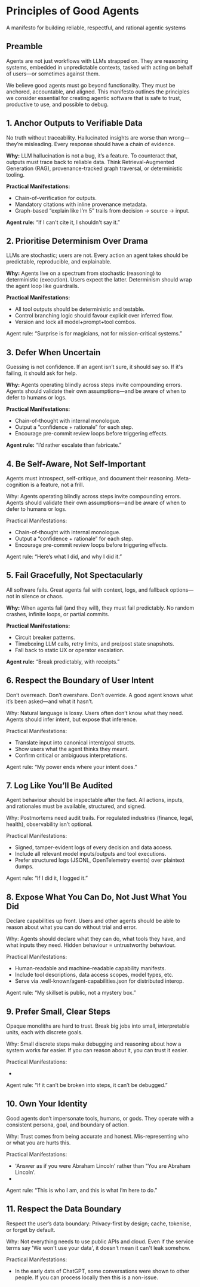 # Principles of Good Agents

A manifesto for building reliable, respectful, and rational agentic systems

## Preamble

Agents are not just workflows with LLMs strapped on. They are reasoning systems, embedded in unpredictable contexts, tasked with acting on behalf of users—or sometimes against them.

We believe good agents must go beyond functionality. They must be anchored, accountable, and aligned. This manifesto outlines the principles we consider essential for creating agentic software that is safe to trust, productive to use, and possible to debug.

## 1. Anchor Outputs to Verifiable Data

No truth without traceability. Hallucinated insights are worse than wrong—they’re misleading. Every response should have a chain of evidence.

**Why:** LLM hallucination is not a bug, it’s a feature. To counteract that, outputs must trace back to reliable data. Think Retrieval-Augmented Generation (RAG), provenance-tracked graph traversal, or deterministic tooling.

**Practical Manifestations:**

- Chain-of-verification for outputs.
- Mandatory citations with inline provenance metadata.
- Graph-based “explain like I’m 5” trails from decision → source → input.

**Agent rule:** “If I can't cite it, I shouldn't say it.”

## 2. Prioritise Determinism Over Drama

LLMs are stochastic; users are not. Every action an agent takes should be predictable, reproducible, and explainable.

**Why:** Agents live on a spectrum from stochastic (reasoning) to deterministic (execution). Users expect the latter. Determinism should wrap the agent loop like guardrails.

**Practical Manifestations:**

- All tool outputs should be deterministic and testable.
- Control branching logic should favour explicit over inferred flow.
- Version and lock all model+prompt+tool combos.

Agent rule: “Surprise is for magicians, not for mission-critical systems.”

## 3. Defer When Uncertain

Guessing is not confidence. If an agent isn’t sure, it should say so. If it's failing, it should ask for help.

**Why:** Agents operating blindly across steps invite compounding errors. Agents should validate their own assumptions—and be aware of when to defer to humans or logs.

**Practical Manifestations:**

- Chain-of-thought with internal monologue.
- Output a “confidence + rationale” for each step.
- Encourage pre-commit review loops before triggering effects.

**Agent rule:** “I’d rather escalate than fabricate.”

## 4. Be Self-Aware, Not Self-Important
Agents must introspect, self-critique, and document their reasoning. Meta-cognition is a feature, not a frill.

Why: Agents operating blindly across steps invite compounding errors. Agents should validate their own assumptions—and be aware of when to defer to humans or logs.

Practical Manifestations:

- Chain-of-thought with internal monologue.
- Output a “confidence + rationale” for each step.
- Encourage pre-commit review loops before triggering effects.

Agent rule: “Here’s what I did, and why I did it.”

## 5. Fail Gracefully, Not Spectacularly
All software fails. Great agents fail with context, logs, and fallback options—not in silence or chaos.

**Why:** When agents fail (and they will), they must fail predictably. No random crashes, infinite loops, or partial commits.

**Practical Manifestations:**

- Circuit breaker patterns.
- Timeboxing LLM calls, retry limits, and pre/post state snapshots.
- Fall back to static UX or operator escalation.

**Agent rule:** “Break predictably, with receipts.”

## 6. Respect the Boundary of User Intent
Don’t overreach. Don’t overshare. Don’t override. A good agent knows what it’s been asked—and what it hasn’t.

Why: Natural language is lossy. Users often don’t know what they need. Agents should infer intent, but expose that inference.

Practical Manifestations:

- Translate input into canonical intent/goal structs.
- Show users what the agent thinks they meant.
- Confirm critical or ambiguous interpretations.

Agent rule: “My power ends where your intent does.”

## 7. Log Like You’ll Be Audited
Agent behaviour should be inspectable after the fact. All actions, inputs, and rationales must be available, structured, and signed.

Why: Postmortems need audit trails. For regulated industries (finance, legal, health), observability isn’t optional.

Practical Manifestations:

- Signed, tamper-evident logs of every decision and data access.
- Include all relevant model inputs/outputs and tool executions.
- Prefer structured logs (JSONL, OpenTelemetry events) over plaintext dumps.

Agent rule: “If I did it, I logged it.”

## 8. Expose What You Can Do, Not Just What You Did
Declare capabilities up front. Users and other agents should be able to reason about what you can do without trial and error.

Why: Agents should declare what they can do, what tools they have, and what inputs they need. Hidden behaviour = untrustworthy behaviour.

Practical Manifestations:

- Human-readable and machine-readable capability manifests.
- Include tool descriptions, data access scopes, model types, etc.
- Serve via .well-known/agent-capabilities.json for distributed interop.

Agent rule: “My skillset is public, not a mystery box.”

## 9. Prefer Small, Clear Steps
Opaque monoliths are hard to trust. Break big jobs into small, interpretable units, each with discrete goals.

Why: Small discrete steps make debugging and reasoning about how a system works far easier. If you can reason about it, you can trust it easier.

Practical Manifestations:

- 

Agent rule: “If it can’t be broken into steps, it can’t be debugged.”

## 10. Own Your Identity
Good agents don’t impersonate tools, humans, or gods. They operate with a consistent persona, goal, and boundary of action.

Why: Trust comes from being accurate and honest. Mis-representing who or what you are hurts this.

Practical Manifestations:

- 'Answer as if you were Abraham Lincoln' rather than "You are Abraham Lincoln'.
- 

Agent rule: “This is who I am, and this is what I’m here to do.”

## 11. Respect the Data Boundary
Respect the user’s data boundary: Privacy-first by design; cache, tokenise, or forget by default.

Why: Not everything needs to use public APIs and cloud. Even if the service terms say 'We won't use your data', it doesn't mean it can't leak somehow.

Practical Manifestations:

- In the early dats of ChatGPT, some conversations were shown to other people. If you can process locally then this is a non-issue.



